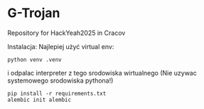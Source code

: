 # G-Trojan
Repository for HackYeah2025 in Cracov

Instalacja:
Najlepiej użyć virtual env:
```
python venv .venv
```
i odpalac interpreter z tego srodowiska wirtualnego (Nie uzywac systemowego srodowiska pythona!)

```
pip install -r requirements.txt
alembic init alembic
```

